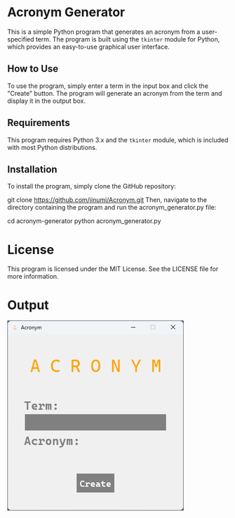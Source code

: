 # Acronym Generator

This is a simple Python program that generates an acronym from a user-specified term. The program is built using the `tkinter` module for Python, which provides an easy-to-use graphical user interface.

## How to Use

To use the program, simply enter a term in the input box and click the "Create" button. The program will generate an acronym from the term and display it in the output box.

## Requirements

This program requires Python 3.x and the `tkinter` module, which is included with most Python distributions.

## Installation

To install the program, simply clone the GitHub repository:

git clone https://github.com/jinumi/Acronym.git
Then, navigate to the directory containing the program and run the acronym_generator.py file:

cd acronym-generator
python acronym_generator.py

# License
This program is licensed under the MIT License. See the LICENSE file for more information.

# Output
![Output](Output.png "Output")